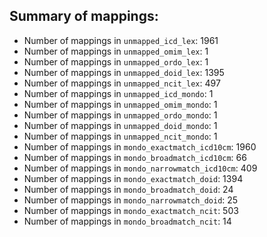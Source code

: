 ## Summary of mappings:
 * Number of mappings in `unmapped_icd_lex`: 1961
 * Number of mappings in `unmapped_omim_lex`: 1
 * Number of mappings in `unmapped_ordo_lex`: 1
 * Number of mappings in `unmapped_doid_lex`: 1395
 * Number of mappings in `unmapped_ncit_lex`: 497
 * Number of mappings in `unmapped_icd_mondo`: 1
 * Number of mappings in `unmapped_omim_mondo`: 1
 * Number of mappings in `unmapped_ordo_mondo`: 1
 * Number of mappings in `unmapped_doid_mondo`: 1
 * Number of mappings in `unmapped_ncit_mondo`: 1
 * Number of mappings in `mondo_exactmatch_icd10cm`: 1960
 * Number of mappings in `mondo_broadmatch_icd10cm`: 66
 * Number of mappings in `mondo_narrowmatch_icd10cm`: 409
 * Number of mappings in `mondo_exactmatch_doid`: 1394
 * Number of mappings in `mondo_broadmatch_doid`: 24
 * Number of mappings in `mondo_narrowmatch_doid`: 25
 * Number of mappings in `mondo_exactmatch_ncit`: 503
 * Number of mappings in `mondo_broadmatch_ncit`: 14
